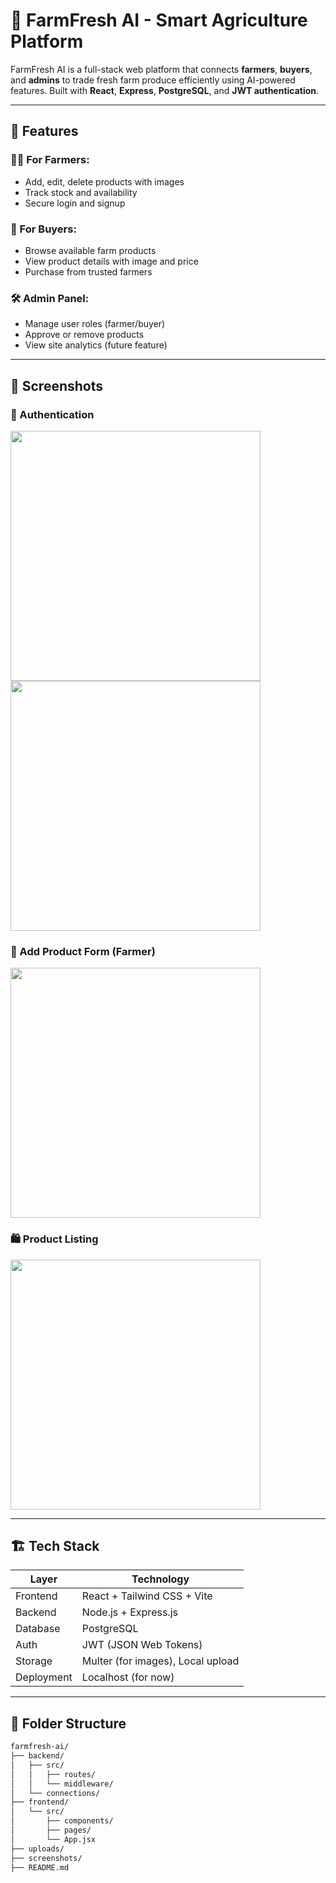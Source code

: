 # 🌾 FarmFresh AI - Smart Agriculture Platform

FarmFresh AI is a full-stack web platform that connects **farmers**, **buyers**, and **admins** to trade fresh farm produce efficiently using AI-powered features. Built with **React**, **Express**, **PostgreSQL**, and **JWT authentication**.

---

## 🚀 Features

### 👨‍🌾 For Farmers:
- Add, edit, delete products with images
- Track stock and availability
- Secure login and signup

### 🛒 For Buyers:
- Browse available farm products
- View product details with image and price
- Purchase from trusted farmers

### 🛠️ Admin Panel:
- Manage user roles (farmer/buyer)
- Approve or remove products
- View site analytics (future feature)

---

## 📸 Screenshots

### 🔐 Authentication
<img src="./screenshots/login-form.png" width="400" />
<img src="./screenshots/signup-form.png" width="400" />

### 🌽 Add Product Form (Farmer)
<img src="./screenshots/add-product-form.png" width="400" />

### 🛍️ Product Listing
<img src="./screenshots/product-listing.png" width="400" />

---

## 🏗️ Tech Stack

| Layer       | Technology                        |
|------------|-----------------------------------|
| Frontend   | React + Tailwind CSS + Vite       |
| Backend    | Node.js + Express.js              |
| Database   | PostgreSQL                        |
| Auth       | JWT (JSON Web Tokens)             |
| Storage    | Multer (for images), Local upload |
| Deployment | Localhost (for now)               |

---

## 📁 Folder Structure

```bash
farmfresh-ai/
├── backend/
│   ├── src/
│   │   ├── routes/
│   │   └── middleware/
│   └── connections/
├── frontend/
│   └── src/
│       ├── components/
│       ├── pages/
│       └── App.jsx
├── uploads/
├── screenshots/
├── README.md
